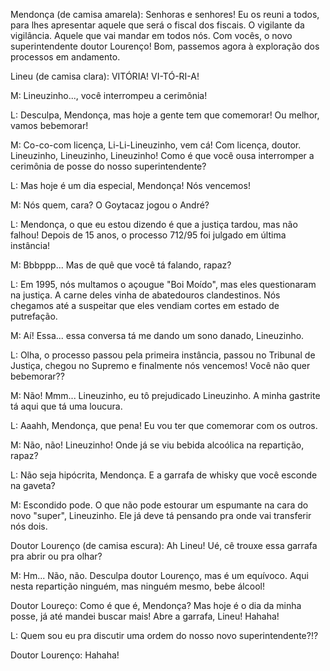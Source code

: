 Mendonça (de camisa amarela): Senhoras e senhores! Eu os reuni a todos, para lhes apresentar aquele que será o fiscal dos fiscais. O vigilante da vigilância. Aquele que vai mandar em todos nós. Com vocês, o novo superintendente doutor Lourenço! Bom, passemos agora à exploração dos processos em andamento.

Lineu (de camisa clara): VITÓRIA! VI-TÓ-RI-A!

M: Lineuzinho..., você interrompeu a cerimônia!

L: Desculpa, Mendonça, mas hoje a gente tem que comemorar! Ou melhor, vamos bebemorar!

M: Co-co-com licença, Li-Li-Lineuzinho, vem cá! Com licença, doutor. Lineuzinho, Lineuzinho, Lineuzinho! Como é que você ousa interromper a cerimônia de posse do nosso superintendente?

L: Mas hoje é um dia especial, Mendonça! Nós vencemos!

M: Nós quem, cara? O Goytacaz jogou o André?

L: Mendonça, o que eu estou dizendo é que a justiça tardou, mas não falhou! Depois de 15 anos, o processo 712/95 foi julgado em última instância!

M: Bbbppp... Mas de quê que você tá falando, rapaz?

L: Em 1995, nós multamos o açougue "Boi Moído", mas eles questionaram na justiça. A carne deles vinha de abatedouros clandestinos. Nós chegamos até a suspeitar que eles vendiam cortes em estado de putrefação.

M: Aí! Essa... essa conversa tá me dando um sono danado, Lineuzinho.

L: Olha, o processo passou pela primeira instância, passou no Tribunal de Justiça, chegou no Supremo e finalmente nós vencemos! Você não quer bebemorar??

M: Não! Mmm... Lineuzinho, eu tô prejudicado Lineuzinho. A minha gastrite tá aqui que tá uma loucura.

L: Aaahh, Mendonça, que pena! Eu vou ter que comemorar com os outros.

M: Não, não! Lineuzinho! Onde já se viu bebida alcoólica na repartição, rapaz?

L: Não seja hipócrita, Mendonça. E a garrafa de whisky que você esconde na gaveta?

M: Escondido pode. O que não pode estourar um espumante na cara do novo "super", Lineuzinho. Ele já deve tá pensando pra onde vai transferir nós dois.

Doutor Lourenço (de camisa escura): Ah Lineu! Ué, cê trouxe essa garrafa pra abrir ou pra olhar?

M: Hm... Não, não. Desculpa doutor Lourenço, mas é um equívoco. Aqui nesta repartição ninguém, mas ninguém mesmo, bebe álcool!

Doutor Loureço: Como é que é, Mendonça? Mas hoje é o dia da minha posse, já até mandei buscar mais! Abre a garrafa, Lineu! Hahaha!

L: Quem sou eu pra discutir uma ordem do nosso novo superintendente?!?

Doutor Lourenço: Hahaha!